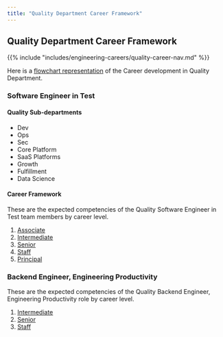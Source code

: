 ```yaml
---
title: "Quality Department Career Framework"
---
```


## Quality Department Career Framework

{{% include "includes/engineering-careers/quality-career-nav.md" %}}

Here is a [flowchart representation](https://about.gitlab.com/handbook/engineering/careers/#quality-department) of the Career development in Quality Department.

### Software Engineer in Test

#### Quality Sub-departments

- Dev
- Ops
- Sec
- Core Platform
- SaaS Platforms
- Growth
- Fulfillment
- Data Science

#### Career Framework

These are the expected competencies of the Quality Software Engineer in Test team members by career level.

1. [Associate](/handbook/engineering/careers/matrix/quality/software-engineer-in-test/associate/)
1. [Intermediate](/handbook/engineering/careers/matrix/quality/software-engineer-in-test/intermediate/)
1. [Senior](/handbook/engineering/careers/matrix/quality/software-engineer-in-test/senior/)
1. [Staff](/handbook/engineering/careers/matrix/quality/software-engineer-in-test/staff/)
1. [Principal](/handbook/engineering/careers/matrix/quality/software-engineer-in-test/principal/)

### Backend Engineer, Engineering Productivity

These are the expected competencies of the Quality Backend Engineer, Engineering Productivity role by career level.

1. [Intermediate](/handbook/engineering/careers/matrix/quality/engineering-productivity/intermediate/)
1. [Senior](/handbook/engineering/careers/matrix/quality/engineering-productivity/senior/)
1. [Staff](/handbook/engineering/careers/matrix/quality/engineering-productivity/staff/)

